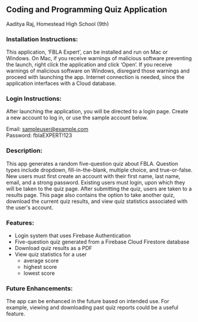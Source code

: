 ## Coding and Programming Quiz Application ##

Aaditya Raj, Homestead High School (9th)


### Installation Instructions: ###

This application, ‘FBLA Expert’, can be installed and run on Mac or Windows. On Mac, if you receive warnings of malicious software preventing the launch, right click the application and click ‘Open’. If you receive warnings of malicious software on Windows, disregard those warnings and proceed with launching the app. Internet connection is needed, since the application interfaces with a Cloud database.  


### Login Instructions: ###

After launching the application, you will be directed to a login page. Create a new account to log in, or use the sample account below.

Email: sampleuser@example.com  
Password: fblaEXPERT!123 

### Description: ###

This app generates a random five-question quiz about FBLA. Question types include dropdown, fill-in-the-blank, multiple choice, and true-or-false. New users must first create an account with their first name, last name, email, and a strong password. Existing users must login, upon which they will be taken to the quiz page. After submitting the quiz, users are taken to a results page. This page also contains the option to take another quiz, download the current quiz results, and view quiz statistics associated with the user's account.


### Features: ###
- Login system that uses Firebase Authentication
- Five-question quiz generated from a Firebase Cloud Firestore database
- Download quiz results as a PDF
- View quiz statistics for a user
  - average score
  - highest score
  - lowest score


### Future Enhancements: ###

The app can be enhanced in the future based on intended use. For example, viewing and downloading past quiz reports could be a useful feature. 


